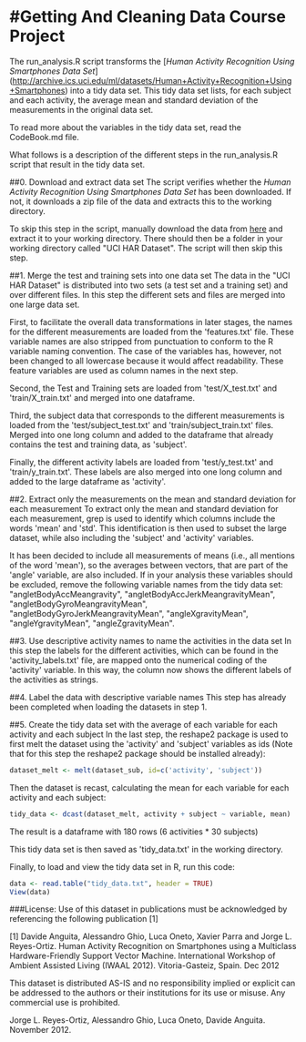 #Getting And Cleaning Data Course Project
===================================

The run_analysis.R script transforms the [*Human Activity Recognition Using Smartphones 
Data Set*] (http://archive.ics.uci.edu/ml/datasets/Human+Activity+Recognition+Using+Smartphones)
into a tidy data set. This tidy data set lists, for each subject and each activity, the average mean 
and standard deviation of the measurements in the original data set.

To read more about the variables in the tidy data set, read the CodeBook.md file.

What follows is a description of the different steps in the run_analysis.R script that result
in the tidy data set.

##0. Download and extract data set
The script verifies whether the *Human Activity Recognition Using Smartphones Data Set* has
been downloaded. If not, it downloads a zip file of the data and extracts this to the working directory. 

To skip this step in the script, manually download the data from [here](https://d396qusza40orc.cloudfront.net/getdata%2Fprojectfiles%2FUCI%20HAR%20Dataset.zip)
and extract it to your working directory. There should then be a folder in your working directory
called "UCI HAR Dataset". The script will then skip this step.

##1. Merge the test and training sets into one data set
The data in the "UCI HAR Dataset" is distributed into two sets (a test set and a training set) 
and over different files. In this step the different sets and files are merged into one large data set.

First, to facilitate the overall data transformations in later stages, the names for the different measurements
are loaded from the 'features.txt' file. These variable names are also stripped from punctuation
to conform to the R variable naming convention. The case of the variables has, however, not been changed to all lowercase because it would affect readability.
These feature variables are used as column names in the next step.

Second, the Test and Training sets are loaded from 'test/X_test.txt' and 'train/X_train.txt' 
and merged into one dataframe. 

Third, the subject data that corresponds to the different measurements is loaded from the 'test/subject_test.txt' 
and 'train/subject_train.txt' files. Merged into one long column and added to the dataframe
that already contains the test and training data, as 'subject'.

Finally, the different activity labels are loaded from 'test/y_test.txt' and 'train/y_train.txt'.
These labels are also merged into one long column and added to the large dataframe as 'activity'.


##2. Extract only the measurements on the mean and standard deviation for each measurement
To extract only the mean and standard deviation for each measurement, grep is used to identify
which columns include the words 'mean' and 'std'. This identification is then used to subset
the large dataset, while also including the 'subject' and 'activity' variables. 

It has been decided to include all measurements of means (i.e., all mentions of the word 'mean'), 
so the averages between vectors, that are part of the 'angle' variable, are also included. 
If in your analysis these variables should be excluded, remove the following variable names from the
tidy data set: "angletBodyAccMeangravity", "angletBodyAccJerkMeangravityMean", "angletBodyGyroMeangravityMean", "angletBodyGyroJerkMeangravityMean", "angleXgravityMean",
"angleYgravityMean", "angleZgravityMean".

##3. Use descriptive activity names to name the activities in the data set
In this step the labels for the different activities, which can be found in the 'activity_labels.txt' file,
are mapped onto the numerical coding of the 'activity' variable. In this way, the column now shows the different
labels of the activities as strings.

##4. Label the data with descriptive variable names
This step has already been completed when loading the datasets in step 1.


##5. Create the tidy data set with the average of each variable for each activity and each subject
In the last step, the reshape2 package is used to first melt the dataset using the 'activity' 
and 'subject' variables as ids (Note that for this step the reshape2 package should be installed already):

```R
dataset_melt <- melt(dataset_sub, id=c('activity', 'subject'))
```
Then the dataset is recast, calculating the mean for each variable for each activity and each subject:
```R
tidy_data <- dcast(dataset_melt, activity + subject ~ variable, mean)
```
The result is a dataframe with 180 rows (6 activities * 30 subjects)


This tidy data set is then saved as 'tidy_data.txt' in the working directory.

Finally, to load and view the tidy data set in R, run this code:

```R
data <- read.table("tidy_data.txt", header = TRUE) 
View(data)
```


###License:
Use of this dataset in publications must be acknowledged by referencing the following publication [1] 

[1] Davide Anguita, Alessandro Ghio, Luca Oneto, Xavier Parra and Jorge L. Reyes-Ortiz. Human Activity Recognition on Smartphones using a Multiclass Hardware-Friendly Support Vector Machine. International Workshop of Ambient Assisted Living (IWAAL 2012). Vitoria-Gasteiz, Spain. Dec 2012

This dataset is distributed AS-IS and no responsibility implied or explicit can be addressed to the authors or their institutions for its use or misuse. Any commercial use is prohibited.

Jorge L. Reyes-Ortiz, Alessandro Ghio, Luca Oneto, Davide Anguita. November 2012.